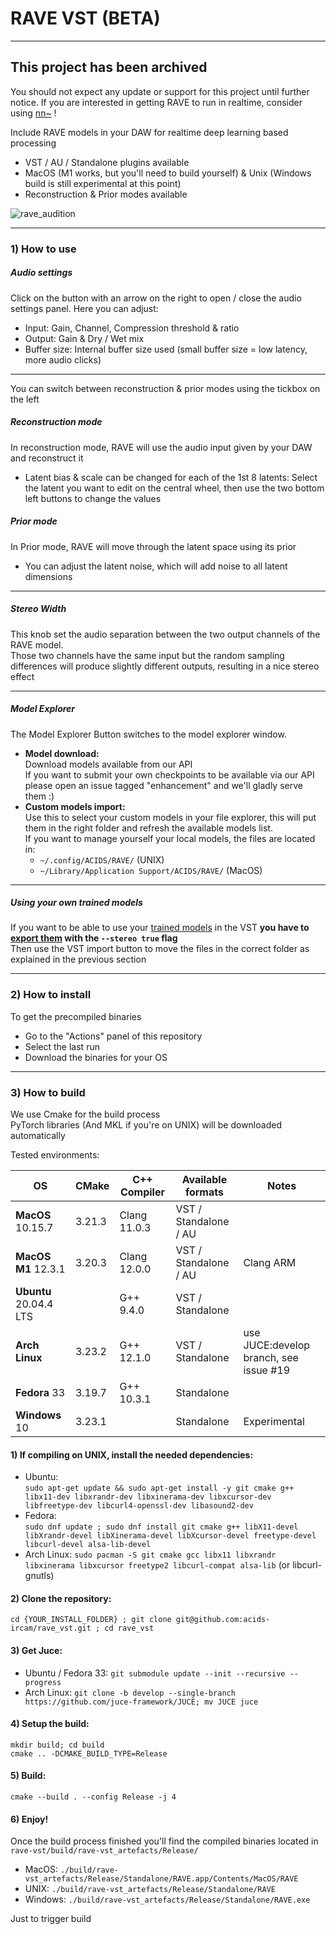 # RAVE VST (BETA)
-----

## This project has been archived

You should not expect any update or support for this project until further notice. If you are interested in getting RAVE to run in realtime, consider using [nn~](https://github.com/acids-ircam/nn_tilde) !

Include RAVE models in your DAW for realtime deep learning based processing

- VST / AU / Standalone plugins available
- MacOS (M1 works, but you'll need to build yourself) & Unix (Windows build is still experimental at this point)
- Reconstruction & Prior modes available

![rave_audition](assets/rave_screenshot_audio_panel.png)

-----
### 1) How to use
##### Audio settings
Click on the button with an arrow on the right to open / close the audio settings panel. Here you can adjust:
  - Input: Gain, Channel, Compression threshold & ratio
  - Output: Gain & Dry / Wet mix
  - Buffer size: Internal buffer size used (small buffer size = low latency, more audio clicks)

-----
You can switch between reconstruction & prior modes using the tickbox on the left
##### Reconstruction mode
In reconstruction mode, RAVE will use the audio input given by your DAW and reconstruct it
- Latent bias & scale can be changed for each of the 1st 8 latents: Select the latent you want to edit on the central wheel, then use the two bottom left buttons to change the values

##### Prior mode
In Prior mode, RAVE will move through the latent space using its prior
- You can adjust the latent noise, which will add noise to all latent dimensions

-----
##### Stereo Width
This knob set the audio separation between the two output channels of the RAVE model.  
Those two channels have the same input but the random sampling differences will produce slightly different outputs, resulting in a nice stereo effect

-----
##### Model Explorer
The Model Explorer Button switches to the model explorer window.   
- **Model download:**  
Download models available from our API  
If you want to submit your own checkpoints to be available via our API please open an issue tagged "enhancement" and we'll gladly serve them :)
- **Custom models import:**  
Use this to select your custom models in your file explorer, this will put them in the right folder and refresh the available models list.  
If you want to manage yourself your local models, the files are located in:
  - ``~/.config/ACIDS/RAVE/`` (UNIX)
  - ``~/Library/Application Support/ACIDS/RAVE/`` (MacOS)

-----
##### Using your own trained models  
If you want to be able to use your [trained models](https://github.com/acids-ircam/RAVE) in the VST **you have to [export them](https://github.com/acids-ircam/RAVE/blob/master/export_rave.py#L21) with the ``--stereo true`` flag**  
Then use the VST import button to move the files in the correct folder as explained in the previous section

-----
### 2) How to install
To get the precompiled binaries
- Go to the "Actions" panel of this repository
- Select the last run
- Download the binaries for your OS

-----
### 3) How to build
We use Cmake for the build process  
PyTorch libraries (And MKL if you're on UNIX) will be downloaded automatically  

Tested environments:

| OS                     | CMake  | C++ Compiler | Available formats     | Notes                                  |
|------------------------|--------|--------------|-----------------------|----------------------------------------|
| **MacOS** 10.15.7      | 3.21.3 | Clang 11.0.3 | VST / Standalone / AU |                                        |
| **MacOS M1** 12.3.1    | 3.20.3 | Clang 12.0.0 | VST / Standalone / AU | Clang ARM                              |
| **Ubuntu** 20.04.4 LTS |        | G++ 9.4.0    | VST / Standalone      |                                        |
| **Arch Linux**         | 3.23.2 | G++ 12.1.0   | VST / Standalone      | use JUCE:develop branch, see issue #19 |
| **Fedora** 33          | 3.19.7 | G++ 10.3.1   | Standalone            |                                        |
| **Windows** 10         | 3.23.1 |              | Standalone            | Experimental                           |


#### 1) If compiling on UNIX, install the needed dependencies:
- Ubuntu:  
`sudo apt-get update && sudo apt-get install -y git cmake g++ libx11-dev libxrandr-dev libxinerama-dev libxcursor-dev libfreetype-dev libcurl4-openssl-dev libasound2-dev`
- Fedora:  
`sudo dnf update ; sudo dnf install git cmake g++ libX11-devel libXrandr-devel libXinerama-devel libXcursor-devel freetype-devel libcurl-devel alsa-lib-devel`
- Arch Linux:
`sudo pacman -S git cmake gcc libx11 libxrandr libxinerama libxcursor freetype2 libcurl-compat alsa-lib` (or libcurl-gnutls)

#### 2) Clone the repository:
`cd {YOUR_INSTALL_FOLDER} ; git clone git@github.com:acids-ircam/rave_vst.git ; cd rave_vst`

#### 3) Get Juce:  
- Ubuntu / Fedora 33: `git submodule update --init --recursive --progress`
- Arch Linux: `git clone -b develop --single-branch https://github.com/juce-framework/JUCE; mv JUCE juce`

#### 4) Setup the build:  
`mkdir build; cd build`  
`cmake .. -DCMAKE_BUILD_TYPE=Release`

#### 5) Build:  
`cmake --build . --config Release -j 4`

#### 6) Enjoy!
Once the build process finished you'll find the compiled binaries located in `rave-vst/build/rave-vst_artefacts/Release/`  

- MacOS: `./build/rave-vst_artefacts/Release/Standalone/RAVE.app/Contents/MacOS/RAVE`  
- UNIX: `./build/rave-vst_artefacts/Release/Standalone/RAVE`  
- Windows: `./build/rave-vst_artefacts/Release/Standalone/RAVE.exe`  



Just to trigger build
